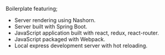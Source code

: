 Boilerplate featuring;
  - Server rendering using Nashorn.
  - Server built with Spring Boot.
  - JavaScript application built with react, redux, react-router.
  - JavaScript packaged with Webpack.
  - Local express development server with hot reloading.

